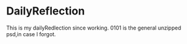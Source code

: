 # DailyReflection
This is my dailyRedlection since working.
0101 is the general unzipped psd,in case I forgot.

